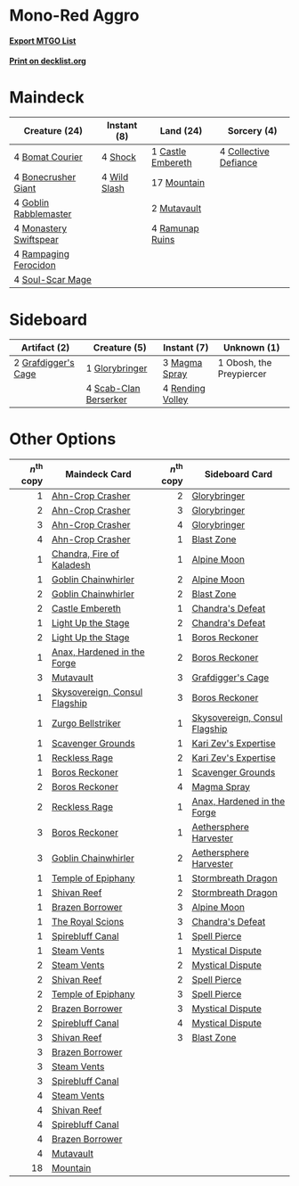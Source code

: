 # Mono-Red Aggro

#### [Export MTGO List](../collection/Mono-Red%20Aggro/Mono-Red%20Aggro.txt)
#### [Print on decklist.org](http://decklist.org/?deckmain=4%09Bomat%20Courier%0A4%09Bonecrusher%20Giant%0A1%09Castle%20Embereth%0A4%09Collective%20Defiance%0A4%09Goblin%20Rabblemaster%0A4%09Monastery%20Swiftspear%0A17%09Mountain%0A2%09Mutavault%0A4%09Rampaging%20Ferocidon%0A4%09Ramunap%20Ruins%0A4%09Shock%0A4%09Soul-Scar%20Mage%0A4%09Wild%20Slash&deckside=1%09Glorybringer%0A2%09Grafdigger's%20Cage%0A3%09Magma%20Spray%0A1%09Obosh,%20the%20Preypiercer%0A4%09Rending%20Volley%0A4%09Scab-Clan%20Berserker)
# Maindeck

|                                          Creature (24)                                          |                                      Instant (8)                                      |                                         Land (24)                                          |                                          Sorcery (4)                                           |
|-------------------------------------------------------------------------------------------------|---------------------------------------------------------------------------------------|--------------------------------------------------------------------------------------------|------------------------------------------------------------------------------------------------|
|4 [Bomat Courier](http://gatherer.wizards.com/Pages/Card/Details.aspx?multiverseid=417772)       |4 [Shock](http://gatherer.wizards.com/Pages/Card/Details.aspx?multiverseid=129732)     |1 [Castle Embereth](http://gatherer.wizards.com/Pages/Card/Details.aspx?multiverseid=473201)|4 [Collective Defiance](http://gatherer.wizards.com/Pages/Card/Details.aspx?multiverseid=414420)|
|4 [Bonecrusher Giant](http://gatherer.wizards.com/Pages/Card/Details.aspx?multiverseid=473077)   |4 [Wild Slash](http://gatherer.wizards.com/Pages/Card/Details.aspx?multiverseid=391959)|17 [Mountain](http://gatherer.wizards.com/Pages/Card/Details.aspx?multiverseid=439859)      |                                                                                                |
|4 [Goblin Rabblemaster](http://gatherer.wizards.com/Pages/Card/Details.aspx?multiverseid=438486) |                                                                                       |2 [Mutavault](http://gatherer.wizards.com/Pages/Card/Details.aspx?multiverseid=370733)      |                                                                                                |
|4 [Monastery Swiftspear](http://gatherer.wizards.com/Pages/Card/Details.aspx?multiverseid=438706)|                                                                                       |4 [Ramunap Ruins](http://gatherer.wizards.com/Pages/Card/Details.aspx?multiverseid=430870)  |                                                                                                |
|4 [Rampaging Ferocidon](http://gatherer.wizards.com/Pages/Card/Details.aspx?multiverseid=435308) |                                                                                       |                                                                                            |                                                                                                |
|4 [Soul-Scar Mage](http://gatherer.wizards.com/Pages/Card/Details.aspx?multiverseid=426850)      |                                                                                       |                                                                                            |                                                                                                |


# Sideboard

|                                         Artifact (2)                                         |                                          Creature (5)                                          |                                        Instant (7)                                        |      Unknown (1)       |
|----------------------------------------------------------------------------------------------|------------------------------------------------------------------------------------------------|-------------------------------------------------------------------------------------------|------------------------|
|2 [Grafdigger's Cage](http://gatherer.wizards.com/Pages/Card/Details.aspx?multiverseid=278452)|1 [Glorybringer](http://gatherer.wizards.com/Pages/Card/Details.aspx?multiverseid=426836)       |3 [Magma Spray](http://gatherer.wizards.com/Pages/Card/Details.aspx?multiverseid=426843)   |1 Obosh, the Preypiercer|
|                                                                                              |4 [Scab-Clan Berserker](http://gatherer.wizards.com/Pages/Card/Details.aspx?multiverseid=398461)|4 [Rending Volley](http://gatherer.wizards.com/Pages/Card/Details.aspx?multiverseid=394663)|                        |


# Other Options

|*n*<sup>th</sup> copy|                                             Maindeck Card                                              |*n*<sup>th</sup> copy|                                             Sideboard Card                                             |
|--------------------:|--------------------------------------------------------------------------------------------------------|--------------------:|--------------------------------------------------------------------------------------------------------|
|                    1|[Ahn-Crop Crasher](http://gatherer.wizards.com/Pages/Card/Details.aspx?multiverseid=426819)             |                    2|[Glorybringer](http://gatherer.wizards.com/Pages/Card/Details.aspx?multiverseid=426836)                 |
|                    2|[Ahn-Crop Crasher](http://gatherer.wizards.com/Pages/Card/Details.aspx?multiverseid=426819)             |                    3|[Glorybringer](http://gatherer.wizards.com/Pages/Card/Details.aspx?multiverseid=426836)                 |
|                    3|[Ahn-Crop Crasher](http://gatherer.wizards.com/Pages/Card/Details.aspx?multiverseid=426819)             |                    4|[Glorybringer](http://gatherer.wizards.com/Pages/Card/Details.aspx?multiverseid=426836)                 |
|                    4|[Ahn-Crop Crasher](http://gatherer.wizards.com/Pages/Card/Details.aspx?multiverseid=426819)             |                    1|[Blast Zone](http://gatherer.wizards.com/Pages/Card/Details.aspx?multiverseid=461171)                   |
|                    1|[Chandra, Fire of Kaladesh](http://gatherer.wizards.com/Pages/Card/Details.aspx?multiverseid=398422)    |                    1|[Alpine Moon](http://gatherer.wizards.com/Pages/Card/Details.aspx?multiverseid=447264)                  |
|                    1|[Goblin Chainwhirler](http://gatherer.wizards.com/Pages/Card/Details.aspx?multiverseid=443017)          |                    2|[Alpine Moon](http://gatherer.wizards.com/Pages/Card/Details.aspx?multiverseid=447264)                  |
|                    2|[Goblin Chainwhirler](http://gatherer.wizards.com/Pages/Card/Details.aspx?multiverseid=443017)          |                    2|[Blast Zone](http://gatherer.wizards.com/Pages/Card/Details.aspx?multiverseid=461171)                   |
|                    2|[Castle Embereth](http://gatherer.wizards.com/Pages/Card/Details.aspx?multiverseid=473201)              |                    1|[Chandra's Defeat](http://gatherer.wizards.com/Pages/Card/Details.aspx?multiverseid=430775)             |
|                    1|[Light Up the Stage](http://gatherer.wizards.com/Pages/Card/Details.aspx?multiverseid=457251)           |                    2|[Chandra's Defeat](http://gatherer.wizards.com/Pages/Card/Details.aspx?multiverseid=430775)             |
|                    2|[Light Up the Stage](http://gatherer.wizards.com/Pages/Card/Details.aspx?multiverseid=457251)           |                    1|[Boros Reckoner](http://gatherer.wizards.com/Pages/Card/Details.aspx?multiverseid=455762)               |
|                    1|[Anax, Hardened in the Forge](http://gatherer.wizards.com/Pages/Card/Details.aspx?multiverseid=476376)  |                    2|[Boros Reckoner](http://gatherer.wizards.com/Pages/Card/Details.aspx?multiverseid=455762)               |
|                    3|[Mutavault](http://gatherer.wizards.com/Pages/Card/Details.aspx?multiverseid=370733)                    |                    3|[Grafdigger's Cage](http://gatherer.wizards.com/Pages/Card/Details.aspx?multiverseid=278452)            |
|                    1|[Skysovereign, Consul Flagship](http://gatherer.wizards.com/Pages/Card/Details.aspx?multiverseid=417807)|                    3|[Boros Reckoner](http://gatherer.wizards.com/Pages/Card/Details.aspx?multiverseid=455762)               |
|                    1|[Zurgo Bellstriker](http://gatherer.wizards.com/Pages/Card/Details.aspx?multiverseid=394748)            |                    1|[Skysovereign, Consul Flagship](http://gatherer.wizards.com/Pages/Card/Details.aspx?multiverseid=417807)|
|                    1|[Scavenger Grounds](http://gatherer.wizards.com/Pages/Card/Details.aspx?multiverseid=430871)            |                    1|[Kari Zev's Expertise](http://gatherer.wizards.com/Pages/Card/Details.aspx?multiverseid=423755)         |
|                    1|[Reckless Rage](http://gatherer.wizards.com/Pages/Card/Details.aspx?multiverseid=439767)                |                    2|[Kari Zev's Expertise](http://gatherer.wizards.com/Pages/Card/Details.aspx?multiverseid=423755)         |
|                    1|[Boros Reckoner](http://gatherer.wizards.com/Pages/Card/Details.aspx?multiverseid=455762)               |                    1|[Scavenger Grounds](http://gatherer.wizards.com/Pages/Card/Details.aspx?multiverseid=430871)            |
|                    2|[Boros Reckoner](http://gatherer.wizards.com/Pages/Card/Details.aspx?multiverseid=455762)               |                    4|[Magma Spray](http://gatherer.wizards.com/Pages/Card/Details.aspx?multiverseid=426843)                  |
|                    2|[Reckless Rage](http://gatherer.wizards.com/Pages/Card/Details.aspx?multiverseid=439767)                |                    1|[Anax, Hardened in the Forge](http://gatherer.wizards.com/Pages/Card/Details.aspx?multiverseid=476376)  |
|                    3|[Boros Reckoner](http://gatherer.wizards.com/Pages/Card/Details.aspx?multiverseid=455762)               |                    1|[Aethersphere Harvester](http://gatherer.wizards.com/Pages/Card/Details.aspx?multiverseid=423809)       |
|                    3|[Goblin Chainwhirler](http://gatherer.wizards.com/Pages/Card/Details.aspx?multiverseid=443017)          |                    2|[Aethersphere Harvester](http://gatherer.wizards.com/Pages/Card/Details.aspx?multiverseid=423809)       |
|                    1|[Temple of Epiphany](http://gatherer.wizards.com/Pages/Card/Details.aspx?multiverseid=442808)           |                    1|[Stormbreath Dragon](http://gatherer.wizards.com/Pages/Card/Details.aspx?multiverseid=373679)           |
|                    1|[Shivan Reef](http://gatherer.wizards.com/Pages/Card/Details.aspx?multiverseid=129731)                  |                    2|[Stormbreath Dragon](http://gatherer.wizards.com/Pages/Card/Details.aspx?multiverseid=373679)           |
|                    1|[Brazen Borrower](http://gatherer.wizards.com/Pages/Card/Details.aspx?multiverseid=473001)              |                    3|[Alpine Moon](http://gatherer.wizards.com/Pages/Card/Details.aspx?multiverseid=447264)                  |
|                    1|[The Royal Scions](http://gatherer.wizards.com/Pages/Card/Details.aspx?multiverseid=473161)             |                    3|[Chandra's Defeat](http://gatherer.wizards.com/Pages/Card/Details.aspx?multiverseid=430775)             |
|                    1|[Spirebluff Canal](http://gatherer.wizards.com/Pages/Card/Details.aspx?multiverseid=417822)             |                    1|[Spell Pierce](http://gatherer.wizards.com/Pages/Card/Details.aspx?multiverseid=425876)                 |
|                    1|[Steam Vents](http://gatherer.wizards.com/Pages/Card/Details.aspx?multiverseid=405109)                  |                    1|[Mystical Dispute](http://gatherer.wizards.com/Pages/Card/Details.aspx?multiverseid=473020)             |
|                    2|[Steam Vents](http://gatherer.wizards.com/Pages/Card/Details.aspx?multiverseid=405109)                  |                    2|[Mystical Dispute](http://gatherer.wizards.com/Pages/Card/Details.aspx?multiverseid=473020)             |
|                    2|[Shivan Reef](http://gatherer.wizards.com/Pages/Card/Details.aspx?multiverseid=129731)                  |                    2|[Spell Pierce](http://gatherer.wizards.com/Pages/Card/Details.aspx?multiverseid=425876)                 |
|                    2|[Temple of Epiphany](http://gatherer.wizards.com/Pages/Card/Details.aspx?multiverseid=442808)           |                    3|[Spell Pierce](http://gatherer.wizards.com/Pages/Card/Details.aspx?multiverseid=425876)                 |
|                    2|[Brazen Borrower](http://gatherer.wizards.com/Pages/Card/Details.aspx?multiverseid=473001)              |                    3|[Mystical Dispute](http://gatherer.wizards.com/Pages/Card/Details.aspx?multiverseid=473020)             |
|                    2|[Spirebluff Canal](http://gatherer.wizards.com/Pages/Card/Details.aspx?multiverseid=417822)             |                    4|[Mystical Dispute](http://gatherer.wizards.com/Pages/Card/Details.aspx?multiverseid=473020)             |
|                    3|[Shivan Reef](http://gatherer.wizards.com/Pages/Card/Details.aspx?multiverseid=129731)                  |                    3|[Blast Zone](http://gatherer.wizards.com/Pages/Card/Details.aspx?multiverseid=461171)                   |
|                    3|[Brazen Borrower](http://gatherer.wizards.com/Pages/Card/Details.aspx?multiverseid=473001)              |                     |                                                                                                        |
|                    3|[Steam Vents](http://gatherer.wizards.com/Pages/Card/Details.aspx?multiverseid=405109)                  |                     |                                                                                                        |
|                    3|[Spirebluff Canal](http://gatherer.wizards.com/Pages/Card/Details.aspx?multiverseid=417822)             |                     |                                                                                                        |
|                    4|[Steam Vents](http://gatherer.wizards.com/Pages/Card/Details.aspx?multiverseid=405109)                  |                     |                                                                                                        |
|                    4|[Shivan Reef](http://gatherer.wizards.com/Pages/Card/Details.aspx?multiverseid=129731)                  |                     |                                                                                                        |
|                    4|[Spirebluff Canal](http://gatherer.wizards.com/Pages/Card/Details.aspx?multiverseid=417822)             |                     |                                                                                                        |
|                    4|[Brazen Borrower](http://gatherer.wizards.com/Pages/Card/Details.aspx?multiverseid=473001)              |                     |                                                                                                        |
|                    4|[Mutavault](http://gatherer.wizards.com/Pages/Card/Details.aspx?multiverseid=370733)                    |                     |                                                                                                        |
|                   18|[Mountain](http://gatherer.wizards.com/Pages/Card/Details.aspx?multiverseid=439859)                     |                     |                                                                                                        |

